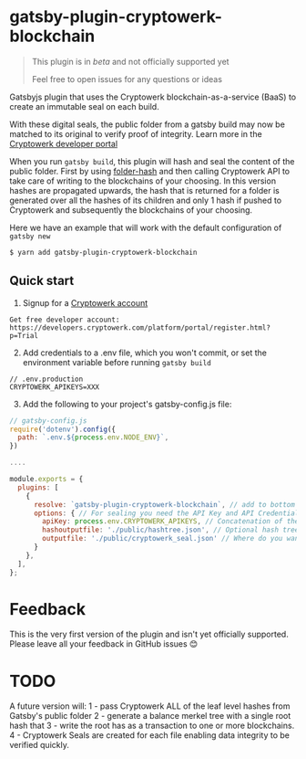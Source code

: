 # gatsby-plugin-cryptowerk-blockchain

> This plugin is in _beta_ and not officially supported yet
>
> Feel free to open issues for any questions or ideas

Gatsbyjs plugin that uses the Cryptowerk blockchain-as-a-service (BaaS) to create an immutable seal on each build.

With these digital seals, the public folder from a gatsby build may now be matched to its original to verify proof
of integrity. Learn more in the [Cryptowerk developer portal](https://developers.cryptowerk.com/platform/index.jsp)  

When you run `gatsby build`, this plugin will hash and seal the content of the public folder. First by using [folder-hash](https://www.npmjs.com/package/folder-hash) and then calling Cryptowerk API to take care of writing to the blockchains of your choosing. In this version hashes are propagated upwards, the hash that is returned for a folder is generated over all the hashes of its children and only 1 hash if pushed to Cryptowerk and subsequently the blockchains of your choosing.

Here we have an example that will work with the default configuration of `gatsby new`

```sh
$ yarn add gatsby-plugin-cryptowerk-blockchain
```

## Quick start

1. Signup for a [Cryptowerk account](https://cryptowerk.com/?utm_source=github&utm_campaign=gatsby-plugin-cryptowerk-blockchain)  
```
Get free developer account: https://developers.cryptowerk.com/platform/portal/register.html?p=Trial
```
2. Add credentials to a .env file, which you won't commit, or set the environment variable before running `gatsby build`

```env
// .env.production
CRYPTOWERK_APIKEYS=XXX
```
3. Add the following to your project's gatsby-config.js file:
```js
// gatsby-config.js
require('dotenv').config({
  path: `.env.${process.env.NODE_ENV}`,
})

....

module.exports = {
  plugins: [
    {
      resolve: `gatsby-plugin-cryptowerk-blockchain`, // add to bottom of plugins list after all data has been written to public folder
      options: { // For sealing you need the API Key and API Credential for your Cryptowerk.com account.
        apiKey: process.env.CRYPTOWERK_APIKEYS, // Concatenation of the API key and secret separated by a space.
        hashoutputfile: './public/hashtree.json', // Optional hash tree will be stored to this file
        outputfile: './public/cryptowerk_seal.json' // Where do you want the seal to be stored?
      }
    },
  ],
};
```

# Feedback

This is the very first version of the plugin and isn't yet officially supported. Please leave all your feedback in GitHub issues 😊

# TODO
A future version will:
1 - pass Cryptowerk ALL of the leaf level hashes from Gatsby's public folder
2 - generate a balance merkel tree with a single root hash that 
3 - write the root has as a transaction to one or more blockchains.
4 - Cryptowerk Seals are created for each file enabling data integrity to be verified quickly.
